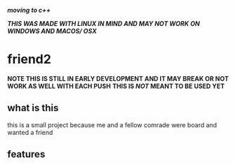 ***moving to c++***

***THIS WAS MADE WITH LINUX IN MIND AND MAY NOT WORK ON WINDOWS AND MACOS/ OSX***

# friend2

**NOTE THIS IS STILL IN EARLY DEVELOPMENT AND IT MAY BREAK OR NOT WORK AS WELL WITH EACH PUSH**
**THIS IS *NOT* MEANT TO BE USED YET**

## what is this
this is a small project because me and a fellow comrade were board and wanted a friend

## features

